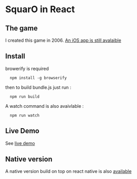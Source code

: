 
# SquarO in React

## The game

I created this game in 2006. [An iOS app is still avalaible](https://itunes.apple.com/fr/app/casse-tete-addictif-le-squaro/id342115573?mt=8)

## Install

browerify is required 

      npm install -g browserify

then to build bundle.js just run :

      npm run build
      
A watch command is also avaivlable :

      npm run watch
      
## Live Demo
      
See [live demo](http://marclebel.github.io/squaro/)

## Native version

A native version build on top on react native is also [available](https://github.com/marclebel/squaro-react-native)
